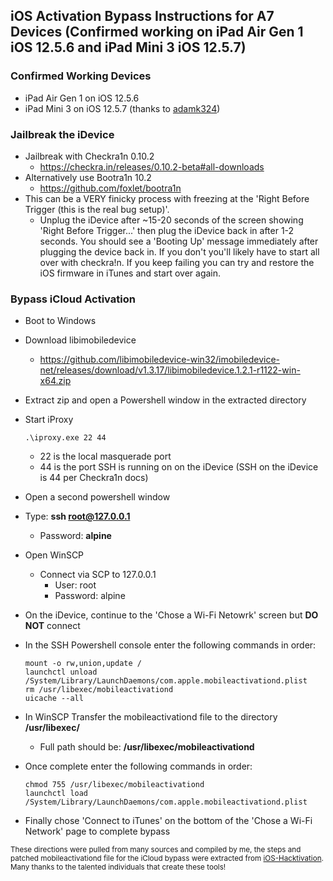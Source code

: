 ## iOS Activation Bypass Instructions for A7 Devices (Confirmed working on iPad Air Gen 1 iOS 12.5.6 and iPad Mini 3 iOS 12.5.7) ##
### Confirmed Working Devices ###
- iPad Air Gen 1 on iOS 12.5.6
- iPad Mini 3 on iOS 12.5.7 (thanks to [adamk324](<https://github.com/adamk324> "adamk324"))
  
### Jailbreak the iDevice ###
- Jailbreak with Checkra1n 0.10.2 
  - https://checkra.in/releases/0.10.2-beta#all-downloads
- Alternatively use Bootra1n 10.2
  - https://github.com/foxlet/bootra1n
- This can be a VERY finicky process with freezing at the 'Right Before Trigger (this is the real bug setup)'.  
  - Unplug the iDevice after ~15-20 seconds of the screen showing 'Right Before Trigger...' then plug the iDevice back in after 1-2 seconds.  You should see a 'Booting Up' message immediately after plugging the device back in.  If you don't you'll likely have to start all over with checkra!n.  If you keep failing you can try and restore the iOS firmware in iTunes and start over again.

### Bypass iCloud Activation ###
- Boot to Windows

- Download libimobiledevice
  - https://github.com/libimobiledevice-win32/imobiledevice-net/releases/download/v1.3.17/libimobiledevice.1.2.1-r1122-win-x64.zip

- Extract zip and open a Powershell window in the extracted directory
- Start iProxy
  ```
  .\iproxy.exe 22 44
  ```
  - 22 is the local masquerade port
  - 44 is the port SSH is running on on the iDevice (SSH on the iDevice is 44 per Checkra1n docs)

- Open a second powershell window
- Type: **ssh root@127.0.0.1**
  - Password: **alpine**

- Open WinSCP
  - Connect via SCP to 127.0.0.1
    - User: root
    - Password: alpine
 
- On the iDevice, continue to the 'Chose a Wi-Fi Netowrk' screen but **DO NOT** connect

- In the SSH Powershell console enter the following commands in order:
    ```
    mount -o rw,union,update /
    launchctl unload /System/Library/LaunchDaemons/com.apple.mobileactivationd.plist
    rm /usr/libexec/mobileactivationd
    uicache --all
    ```
- In WinSCP Transfer the mobileactivationd file to the directory **/usr/libexec/**
  - Full path should be: **/usr/libexec/mobileactivationd**
  
- Once complete enter the following commands in order:
    ```
    chmod 755 /usr/libexec/mobileactivationd
    launchctl load /System/Library/LaunchDaemons/com.apple.mobileactivationd.plist
    ```
    
- Finally chose 'Connect to iTunes' on the bottom of the 'Chose a Wi-Fi Network' page to complete bypass
 
 
  
<sub> These directions were pulled from many sources and compiled by me, the steps and patched mobileactivationd file for the iCloud bypass were extracted from [iOS-Hacktivation](https://github.com/Hacktivation/iOS-Hacktivation-Toolkit/tree/master/bypass_scripts/mobileactivationd_12_4_7).  Many thanks to the talented individuals that create these tools! </sub>
